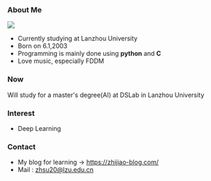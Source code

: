 ### About Me
![](https://github.com/account)

*  Currently studying at Lanzhou University
*  Born on 6.1,2003
*  Programming is mainly done using **python** and **C**
*  Love music, especially FDDM

### Now
Will study for a master's degree(AI) at DSLab in Lanzhou University 

### Interest
* Deep Learning

### Contact
* My blog for learning -> https://zhijiao-blog.com/
* Mail : zhsu20@lzu.edu.cn

